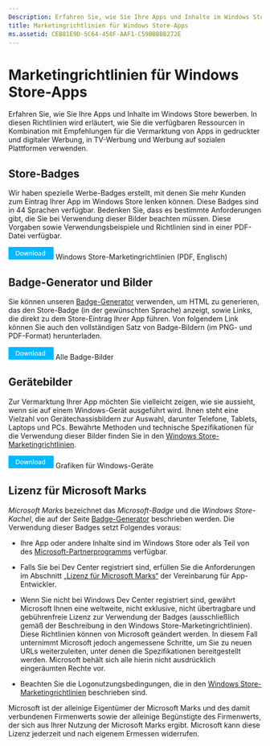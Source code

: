 ```yaml
---
Description: Erfahren Sie, wie Sie Ihre Apps und Inhalte im Windows Store bewerben. In diesen Richtlinien wird erläutert, wie Sie die verfügbaren Ressourcen in Kombination mit Empfehlungen für die Vermarktung von Apps in gedruckter und digitaler Werbung, in TV-Werbung und Werbung auf sozialen Plattformen verwenden.
title: Marketingrichtlinien für Windows Store-Apps
ms.assetid: CEB81E9D-5C64-458F-AAF1-C59BBBBB272E
---
```


# Marketingrichtlinien für Windows Store-Apps

Erfahren Sie, wie Sie Ihre Apps und Inhalte im Windows Store bewerben. In diesen Richtlinien wird erläutert, wie Sie die verfügbaren Ressourcen in Kombination mit Empfehlungen für die Vermarktung von Apps in gedruckter und digitaler Werbung, in TV-Werbung und Werbung auf sozialen Plattformen verwenden.

## Store-Badges

Wir haben spezielle Werbe-Badges erstellt, mit denen Sie mehr Kunden zum Eintrag Ihrer App im Windows Store lenken können. Diese Badges sind in 44 Sprachen verfügbar. Bedenken Sie, dass es bestimmte Anforderungen gibt, die Sie bei Verwendung dieser Bilder beachten müssen. Diese Vorgaben sowie Verwendungsbeispiele und Richtlinien sind in einer PDF-Datei verfügbar.

[![Schaltfläche „Herunterladen“](images/downloadbutton.png)](http://go.microsoft.com/fwlink/p/?LinkId=529769) Windows Store-Marketingrichtlinien (PDF, Englisch)

## Badge-Generator und Bilder

Sie können unseren [Badge-Generator](http://go.microsoft.com/fwlink/p/?LinkID=534236) verwenden, um HTML zu generieren, das den Store-Badge (in der gewünschten Sprache) anzeigt, sowie Links, die direkt zu dem Store-Eintrag Ihrer App führen. Von folgendem Link können Sie auch den vollständigen Satz von Badge-Bildern (im PNG- und PDF-Format) herunterladen.

[![Schaltfläche „Herunterladen“](images/downloadbutton.png)](http://go.microsoft.com/fwlink/p/?LinkId=529771) Alle Badge-Bilder

## Gerätebilder

Zur Vermarktung Ihrer App möchten Sie vielleicht zeigen, wie sie aussieht, wenn sie auf einem Windows-Gerät ausgeführt wird. Ihnen steht eine Vielzahl von Gerätechassisbildern zur Auswahl, darunter Telefone, Tablets, Laptops und PCs. Bewährte Methoden und technische Spezifikationen für die Verwendung dieser Bilder finden Sie in den [Windows Store-Marketingrichtlinien](http://go.microsoft.com/fwlink/p/?LinkId=529769).

[![Schaltfläche „Herunterladen“](images/downloadbutton.png)](https://go.microsoft.com/fwlink/p/?LinkId=533057) Grafiken für Windows-Geräte

## Lizenz für Microsoft Marks

*Microsoft Marks* bezeichnet das *Microsoft-Badge* und die *Windows Store-Kachel*, die auf der Seite [Badge-Generator](http://go.microsoft.com/fwlink/p/?LinkID=534236) beschrieben werden. Die Verwendung dieser Badges setzt Folgendes voraus:

-   Ihre App oder andere Inhalte sind im Windows Store oder als Teil von des [Microsoft-Partnerprogramms](http://go.microsoft.com/fwlink/p/?LinkId=624463) verfügbar.

-   Falls Sie bei Dev Center registriert sind, erfüllen Sie die Anforderungen im Abschnitt [„Lizenz für Microsoft Marks“](https://msdn.microsoft.com/library/windows/apps/hh694058.aspx#license_to_mark) der Vereinbarung für App-Entwickler.

-   Wenn Sie nicht bei Windows Dev Center registriert sind, gewährt Microsoft Ihnen eine weltweite, nicht exklusive, nicht übertragbare und gebührenfreie Lizenz zur Verwendung der Badges (ausschließlich gemäß der Beschreibung in den Windows Store-Marketingrichtlinien). Diese Richtlinien können von Microsoft geändert werden. In diesem Fall unternimmt Microsoft jedoch angemessene Schritte, um Sie zu neuen URLs weiterzuleiten, unter denen die Spezifikationen bereitgestellt werden. Microsoft behält sich alle hierin nicht ausdrücklich eingeräumten Rechte vor.

-   Beachten Sie die Logonutzungsbedingungen, die in den [Windows Store-Marketingrichtlinien](http://go.microsoft.com/fwlink/p/?LinkId=529769) beschrieben sind.

Microsoft ist der alleinige Eigentümer der Microsoft Marks und des damit verbundenen Firmenwerts sowie der alleinige Begünstigte des Firmenwerts, der sich aus Ihrer Nutzung der Microsoft Marks ergibt. Microsoft kann diese Lizenz jederzeit und nach eigenem Ermessen widerrufen.

 

 






<!--HONumber=Mar16_HO1-->


